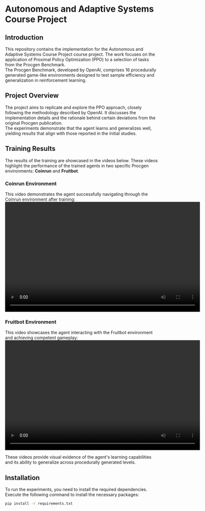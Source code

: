 # Autonomous and Adaptive Systems Course Project

## Introduction
This repository contains the implementation for the Autonomous and Adaptive Systems Course Project course project. The work focuses on the application of Proximal Policy Optimization (PPO) to a selection of tasks from the Procgen Benchmark.  
The Procgen Benchmark, developed by OpenAI, comprises 16 procedurally generated game-like environments designed to test sample efficiency and generalization in reinforcement learning.

## Project Overview
The project aims to replicate and explore the PPO approach, closely following the methodology described by OpenAI. It discusses the implementation details and the rationale behind certain deviations from the original Procgen publication.  
The experiments demonstrate that the agent learns and generalizes well, yielding results that align with those reported in the initial studies.

## Training Results
The results of the training are showcased in the videos below. These videos highlight the performance of the trained agents in two specific Procgen environments: **Coinrun** and **Fruitbot**.

### Coinrun Environment
This video demonstrates the agent successfully navigating through the Coinrun environment after training:
<video src="recordings/Coinrun.mp4" controls width="640" height="360"></video>

### Fruitbot Environment
This video showcases the agent interacting with the Fruitbot environment and achieving competent gameplay:
<video src="recordings/Fruitbot.mp4" controls width="640" height="360"></video>

These videos provide visual evidence of the agent's learning capabilities and its ability to generalize across procedurally generated levels.

## Installation
To run the experiments, you need to install the required dependencies. Execute the following command to install the necessary packages:
```bash
pip install -r requirements.txt
